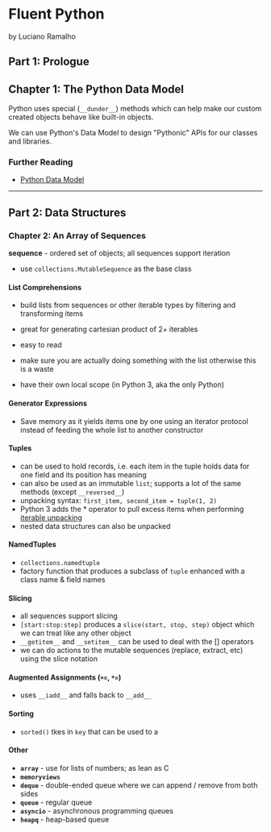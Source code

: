 # Fluent Python

by Luciano Ramalho

## Part 1: Prologue

## Chapter 1: The Python Data Model

Python uses special (`__dunder__`) methods which can help make our custom created objects behave like built-in objects.

We can use Python's Data Model to design "Pythonic" APIs for our classes and libraries.

### Further Reading

* [Python Data Model](https://docs.python.org/3/reference/datamodel.html)

---

## Part 2: Data Structures

### Chapter 2: An Array of Sequences

__sequence__ - ordered set of objects; all sequences support iteration
* use `collections.MutableSequence` as the base class

#### List Comprehensions

* build lists from sequences or other iterable types by filtering and transforming items
* great for generating cartesian product of 2+ iterables

* easy to read
* make sure you are actually doing something with the list otherwise this is a waste
* have their own local scope (in Python 3, aka the only Python)

#### Generator Expressions

* Save memory as it yields items one by one using an iterator protocol instead of feeding the whole list to another constructor

#### Tuples

* can be used to hold records, i.e. each item in the tuple holds data for one field and its position has meaning
* can also be used as an immutable `list`; supports a lot of the same methods (except `__reversed__`)
* unpacking syntax: `first_item, second_item = tuple(1, 2)`
* Python 3 adds the * operator to pull excess items when performing [iterable unpacking](https://www.python.org/dev/peps/pep-3132/)
* nested data structures can also be unpacked

#### NamedTuples

* `collections.namedtuple`
* factory function that produces a subclass of `tuple` enhanced with a class name & field names

#### Slicing

* all sequences support slicing
* `[start:stop:step]` produces a `slice(start, stop, step)` object which we can treat like any other object
* `__getitem__` and `__setitem__` can be used to deal with the [] operators
* we can do actions to the mutable sequences (replace, extract, etc) using the slice notation

#### Augmented Assignments (`+=`, `*=`)

* uses `__iadd__` and falls back to `__add__`

#### Sorting

* `sorted()` tkes in `key` that can be used to a

#### Other

* **`array`** - use for lists of numbers; as lean as C
* **`memoryviews`**
* **`deque`** - double-ended queue where we can append / remove from both sides
* **`queue`** - regular queue
* **`asyncio`** - asynchronous programming queues
* **`heapq`** - heap-based queue
